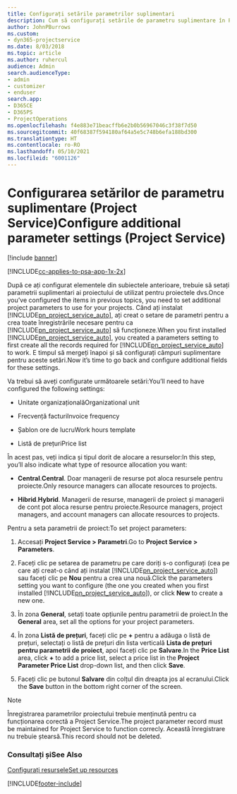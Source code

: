 ```yaml
---
title: Configurați setările parametrilor suplimentari
description: Cum să configurați setările de parametru suplimentare în Project Service
author: JohnPBurrows
ms.custom:
- dyn365-projectservice
ms.date: 8/03/2018
ms.topic: article
ms.author: ruhercul
audience: Admin
search.audienceType:
- admin
- customizer
- enduser
search.app:
- D365CE
- D365PS
- ProjectOperations
ms.openlocfilehash: f4e883e71beacffb6e2b0b56967046c3f38f7d50
ms.sourcegitcommit: 40f68387f594180af64a5e5c748b6efa188bd300
ms.translationtype: HT
ms.contentlocale: ro-RO
ms.lasthandoff: 05/10/2021
ms.locfileid: "6001126"
---
```

# <a name="configure-additional-parameter-settings-project-service"></a><span data-ttu-id="ead6f-103">Configurarea setărilor de parametru suplimentare (Project Service)</span><span class="sxs-lookup"><span data-stu-id="ead6f-103">Configure additional parameter settings (Project Service)</span></span>

[!include [banner](../includes/psa-now-project-operations.md)]

[!INCLUDE[cc-applies-to-psa-app-1x-2x](../includes/cc-applies-to-psa-app-1x-2x.md)]

<span data-ttu-id="ead6f-104">După ce ați configurat elementele din subiectele anterioare, trebuie să setați parametrii suplimentari ai proiectului de utilizat pentru proiectele dvs.</span><span class="sxs-lookup"><span data-stu-id="ead6f-104">Once you’ve configured the items in previous topics, you need to set additional project parameters to use for your projects.</span></span> <span data-ttu-id="ead6f-105">Când ați instalat [!INCLUDE[pn_project_service_auto](../includes/pn-project-service-auto.md)], ați creat o setare de parametri pentru a crea toate înregistrările necesare pentru ca [!INCLUDE[pn_project_service_auto](../includes/pn-project-service-auto.md)] să funcționeze.</span><span class="sxs-lookup"><span data-stu-id="ead6f-105">When you first installed [!INCLUDE[pn_project_service_auto](../includes/pn-project-service-auto.md)], you created a parameters setting to first create all the records required for [!INCLUDE[pn_project_service_auto](../includes/pn-project-service-auto.md)] to work.</span></span> <span data-ttu-id="ead6f-106">E timpul să mergeți înapoi și să configurați câmpuri suplimentare pentru aceste setări.</span><span class="sxs-lookup"><span data-stu-id="ead6f-106">Now it’s time to go back and configure additional fields for these settings.</span></span>  
  
 <span data-ttu-id="ead6f-107">Va trebui să aveți configurate următoarele setări:</span><span class="sxs-lookup"><span data-stu-id="ead6f-107">You’ll need to have configured the following settings:</span></span>  
  
-   <span data-ttu-id="ead6f-108">Unitate organizațională</span><span class="sxs-lookup"><span data-stu-id="ead6f-108">Organizational unit</span></span>  
  
-   <span data-ttu-id="ead6f-109">Frecvență facturi</span><span class="sxs-lookup"><span data-stu-id="ead6f-109">Invoice frequency</span></span>  
  
-   <span data-ttu-id="ead6f-110">Șablon ore de lucru</span><span class="sxs-lookup"><span data-stu-id="ead6f-110">Work hours template</span></span>  
  
-   <span data-ttu-id="ead6f-111">Listă de prețuri</span><span class="sxs-lookup"><span data-stu-id="ead6f-111">Price list</span></span>  
 
<span data-ttu-id="ead6f-112">În acest pas, veți indica și tipul dorit de alocare a resurselor:</span><span class="sxs-lookup"><span data-stu-id="ead6f-112">In this step, you’ll also indicate what type of resource allocation you want:</span></span>  
  
- <span data-ttu-id="ead6f-113">**Central**.</span><span class="sxs-lookup"><span data-stu-id="ead6f-113">**Central**.</span></span> <span data-ttu-id="ead6f-114">Doar managerii de resurse pot aloca resursele pentru proiecte.</span><span class="sxs-lookup"><span data-stu-id="ead6f-114">Only resource managers can allocate resources to projects.</span></span>  
  
- <span data-ttu-id="ead6f-115">**Hibrid**.</span><span class="sxs-lookup"><span data-stu-id="ead6f-115">**Hybrid**.</span></span> <span data-ttu-id="ead6f-116">Managerii de resurse, managerii de proiect și managerii de cont pot aloca resurse pentru proiecte.</span><span class="sxs-lookup"><span data-stu-id="ead6f-116">Resource managers, project managers, and account managers can allocate resources to projects.</span></span>  
  
 
<span data-ttu-id="ead6f-117">Pentru a seta parametrii de proiect:</span><span class="sxs-lookup"><span data-stu-id="ead6f-117">To set project parameters:</span></span>  
  
1. <span data-ttu-id="ead6f-118">Accesați **Project Service > Parametri**.</span><span class="sxs-lookup"><span data-stu-id="ead6f-118">Go to **Project Service > Parameters**.</span></span>  
  
2. <span data-ttu-id="ead6f-119">Faceți clic pe setarea de parametru pe care doriți s-o configurați (cea pe care ați creat-o când ați instalat [!INCLUDE[pn_project_service_auto](../includes/pn-project-service-auto.md)]) sau faceți clic pe **Nou** pentru a crea una nouă.</span><span class="sxs-lookup"><span data-stu-id="ead6f-119">Click the parameters setting you want to configure (the one you created when you first installed [!INCLUDE[pn_project_service_auto](../includes/pn-project-service-auto.md)]), or click **New** to create a new one.</span></span>  
  
3. <span data-ttu-id="ead6f-120">În zona **General**, setați toate opțiunile pentru parametrii de proiect.</span><span class="sxs-lookup"><span data-stu-id="ead6f-120">In the **General** area, set all the options for your project parameters.</span></span>  
  
4. <span data-ttu-id="ead6f-121">În zona **Listă de prețuri**, faceți clic pe **+** pentru a adăuga o listă de prețuri, selectați o listă de prețuri din lista verticală **Lista de prețuri pentru parametrii de proiect**, apoi faceți clic pe **Salvare**.</span><span class="sxs-lookup"><span data-stu-id="ead6f-121">In the **Price List** area, click **+** to add a price list, select a price list in the **Project Parameter Price List** drop-down list, and then click **Save**.</span></span>  
  
5. <span data-ttu-id="ead6f-122">Faceți clic pe butonul **Salvare** din colțul din dreapta jos al ecranului.</span><span class="sxs-lookup"><span data-stu-id="ead6f-122">Click the **Save** button in the bottom right corner of the screen.</span></span>  

> [!NOTE]
> <span data-ttu-id="ead6f-123">Înregistrarea parametrilor proiectului trebuie menținută pentru ca funcționarea corectă a Project Service.</span><span class="sxs-lookup"><span data-stu-id="ead6f-123">The project parameter record must be maintained for Project Service to function correcly.</span></span> <span data-ttu-id="ead6f-124">Această înregistrare nu trebuie ștearsă.</span><span class="sxs-lookup"><span data-stu-id="ead6f-124">This record should not be deleted.</span></span>

### <a name="see-also"></a><span data-ttu-id="ead6f-125">Consultați și</span><span class="sxs-lookup"><span data-stu-id="ead6f-125">See Also</span></span>  
 [<span data-ttu-id="ead6f-126">Configurați resursele</span><span class="sxs-lookup"><span data-stu-id="ead6f-126">Set up resources</span></span>](../psa/set-up-resources.md)


[!INCLUDE[footer-include](../includes/footer-banner.md)]